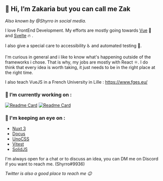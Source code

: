 ## 👋 Hi, I’m Zakaria but you can call me Zak
*Also known by @Shyrro in social media.*

I love FrontEnd Development. My efforts are mostly going towards [Vue](https://github.com/vuejs/vue) 💚 and [Svelte](https://github.com/sveltejs/svelte) 🔥 .

I also give a special care to accessibility ♿ and automated testing 🧪. 

I'm curious in general and i like to know what's happening outside of the frameworks i chose. That is why, my jobs are mostly with React ⚛️. 
I do think that every idea is worth taking, it just needs to be in the right place at the right time. 

I also teach VueJS in a French University in Lille : https://www.fges.eu/


### 🌱 I’m currently working on :

[![Readme Card](https://github-readme-stats.vercel.app/api/pin/?username=Shyrro&repo=chakra-ui-vue-next&theme=vue-dark)](https://github.com/chakra-ui/chakra-ui-vue-next)         [![Readme Card](https://github-readme-stats.vercel.app/api/pin/?username=Shyrro&repo=Sally&theme=vue-dark)](https://github.com/Shyrro/Sally)


### 👀 I'm keeping an eye on : 
  - [Nuxt 3](https://github.com/nuxt/framework)
  - [Docus](https://nuxtlabs.com/docus)
  - [UnoCSS](https://github.com/unocss/unocss)
  - [Vitest](https://github.com/vitest-dev/vitest)
  - [SolidJS](https://github.com/solidjs/solid)


I'm always open for a chat or to discuss an idea, you can DM me on Discord if you want to reach me. (Shyrro#9936)

*Twitter is also a good place to reach me 😉*



